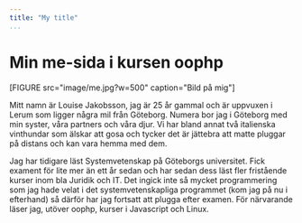 ```yaml
---
title: "My title"
...
```

Min me-sida i kursen oophp
=========================

[FIGURE src="image/me.jpg?w=500" caption="Bild på mig"]

Mitt namn är Louise Jakobsson, jag är 25 år gammal och är uppvuxen i Lerum som ligger några mil från Göteborg. Numera bor jag i Göteborg med min syster, våra partners och våra djur. Vi har bland annat två italienska vinthundar som älskar att gosa och tycker det är jättebra att matte pluggar på distans och kan vara hemma med dem.

Jag har tidigare läst Systemvetenskap på Göteborgs universitet. Fick exament för lite mer än ett år sedan och har sedan dess läst fler fristående kurser inom bla Juridik och IT. Det ingick inte så mycket programmering som jag hade velat i det systemvetenskapliga programmet (kom jag på nu i efterhand) så därför har jag fortsatt att plugga efter examen. För närvarande läser jag, utöver oophp, kurser i Javascript och Linux.
